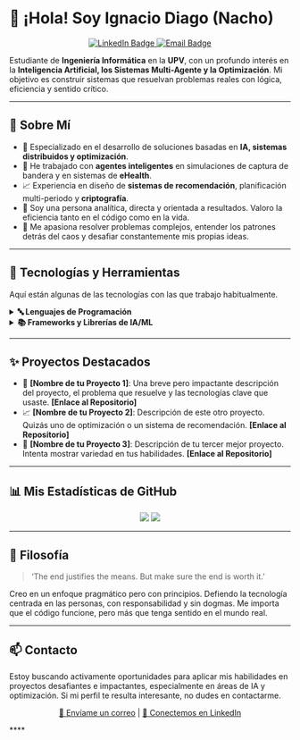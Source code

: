 # 👋 ¡Hola! Soy Ignacio Diago (Nacho)

<div align="center">
  <a href="https://www.linkedin.com/in/ignacio-diago-valeta-09022004595959595959/">
    <img src="https://img.shields.io/badge/LinkedIn-0077B5?style=for-the-badge&logo=linkedin&logoColor=white" alt="LinkedIn Badge"/>
  </a>
  <a href="mailto:nadiva1243@gmail.com">
    <img src="https://img.shields.io/badge/Email-D14836?style=for-the-badge&logo=gmail&logoColor=white" alt="Email Badge"/>
  </a>
</div>

Estudiante de **Ingeniería Informática** en la **UPV**, con un profundo interés en la **Inteligencia Artificial, los Sistemas Multi-Agente y la Optimización**. Mi objetivo es construir sistemas que resuelvan problemas reales con lógica, eficiencia y sentido crítico.

---

## 🚀 Sobre Mí

- 🤖 Especializado en el desarrollo de soluciones basadas en **IA, sistemas distribuidos y optimización**.
- 🧠 He trabajado con **agentes inteligentes** en simulaciones de captura de bandera y en sistemas de **eHealth**.
- 📈 Experiencia en diseño de **sistemas de recomendación**, planificación multi-periodo y **criptografía**.
- 🔬 Soy una persona analítica, directa y orientada a resultados. Valoro la eficiencia tanto en el código como en la vida.
- 🧩 Me apasiona resolver problemas complejos, entender los patrones detrás del caos y desafiar constantemente mis propias ideas.

---

## 🔧 Tecnologías y Herramientas

Aquí están algunas de las tecnologías con las que trabajo habitualmente.

<details>
  <summary><b>🔤 Lenguajes de Programación</b></summary>
  <p align="left">
    <a href="https://www.python.org" target="_blank" rel="noreferrer"> <img src="https://raw.githubusercontent.com/devicons/devicon/master/icons/python/python-original.svg" alt="python" width="40" height="40"/> </a>
    <a href="https://developer.mozilla.org/en-US/docs/Web/JavaScript" target="_blank" rel="noreferrer"> <img src="https://raw.githubusercontent.com/devicons/devicon/master/icons/javascript/javascript-original.svg" alt="javascript" width="40" height="40"/> </a>
    <a href="https://www.java.com" target="_blank" rel="noreferrer"> <img src="https://raw.githubusercontent.com/devicons/devicon/master/icons/java/java-original.svg" alt="java" width="40" height="40"/> </a>
    <a href="https://www.cprogramming.com/" target="_blank" rel="noreferrer"> <img src="https://raw.githubusercontent.com/devicons/devicon/master/icons/c/c-original.svg" alt="c" width="40" height="40"/> </a>
    <a href="https://www.mysql.com/" target="_blank" rel="noreferrer"> <img src="https://raw.githubusercontent.com/devicons/devicon/master/icons/mysql/mysql-original-wordmark.svg" alt="mysql" width="40" height="40"/> </a>
  </p>
</details>

<details>
  <summary><b>📚 Frameworks y Librerías de IA/ML</b></summary>
  <br>
  - <b>Machine Learning:</b> scikit-learn - XGBoost - LightGBM
  - <b>Deep Learning:</b> TensorFlow - PyTorch
  - <b>NLP / Embeddings:</b> spaCy - NLTK - gensim - Hugging Face Transformers
  - <b>Optimización:</b> LINGO - PuLP - SciPy.optimize - OR-Tools
  - <b>Visualización:</b> Matplotlib - Seaborn - Plotly
</details>

---

## ✨ Proyectos Destacados

- 🤖 **[Nombre de tu Proyecto 1]**: Una breve pero impactante descripción del proyecto, el problema que resuelve y las tecnologías clave que usaste. **[Enlace al Repositorio]**
- 📈 **[Nombre de tu Proyecto 2]**: Descripción de este otro proyecto. Quizás uno de optimización o un sistema de recomendación. **[Enlace al Repositorio]**
- 🧠 **[Nombre de tu Proyecto 3]**: Descripción de tu tercer mejor proyecto. Intenta mostrar variedad en tus habilidades. **[Enlace al Repositorio]**

---

## 📊 Mis Estadísticas de GitHub

<p align="center">
  <img height="180em" src="https://github-readme-stats.vercel.app/api?username=TU_USUARIO_DE_GITHUB&show_icons=true&theme=dracula&include_all_commits=true&count_private=true"/>
  <img height="180em" src="https://github-readme-stats.vercel.app/api/top-langs/?username=TU_USUARIO_DE_GITHUB&layout=compact&langs_count=8&theme=dracula"/>
</p>

---

## 🧠 Filosofía

> ‘The end justifies the means. But make sure the end is worth it.’

Creo en un enfoque pragmático pero con principios. Defiendo la tecnología centrada en las personas, con responsabilidad y sin dogmas. Me importa que el código funcione, pero más que tenga sentido en el mundo real.

---

## 📫 Contacto

Estoy buscando activamente oportunidades para aplicar mis habilidades en proyectos desafiantes e impactantes, especialmente en áreas de IA y optimización. Si mi perfil te resulta interesante, no dudes en contactarme.

<p align="center">
  <a href="mailto:nadiva1243@gmail.com">📧 Envíame un correo</a> | 
  <a href="https://www.linkedin.com/in/ignacio-diago-valeta-09022004595959595959/">💼 Conectemos en LinkedIn</a>
</p>****
